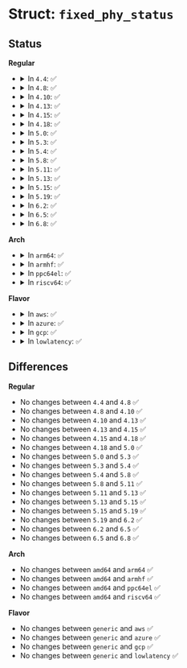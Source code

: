 # Struct: <code>fixed_phy_status</code>

## Status
<b>Regular</b>
<ul>
<li>
<details>
<summary>In <code>4.4</code>: ✅</summary>

```c
struct fixed_phy_status {
    int link;
    int speed;
    int duplex;
    int pause;
    int asym_pause;
};
```
</details>
</li>
<li>
<details>
<summary>In <code>4.8</code>: ✅</summary>

```c
struct fixed_phy_status {
    int link;
    int speed;
    int duplex;
    int pause;
    int asym_pause;
};
```
</details>
</li>
<li>
<details>
<summary>In <code>4.10</code>: ✅</summary>

```c
struct fixed_phy_status {
    int link;
    int speed;
    int duplex;
    int pause;
    int asym_pause;
};
```
</details>
</li>
<li>
<details>
<summary>In <code>4.13</code>: ✅</summary>

```c
struct fixed_phy_status {
    int link;
    int speed;
    int duplex;
    int pause;
    int asym_pause;
};
```
</details>
</li>
<li>
<details>
<summary>In <code>4.15</code>: ✅</summary>

```c
struct fixed_phy_status {
    int link;
    int speed;
    int duplex;
    int pause;
    int asym_pause;
};
```
</details>
</li>
<li>
<details>
<summary>In <code>4.18</code>: ✅</summary>

```c
struct fixed_phy_status {
    int link;
    int speed;
    int duplex;
    int pause;
    int asym_pause;
};
```
</details>
</li>
<li>
<details>
<summary>In <code>5.0</code>: ✅</summary>

```c
struct fixed_phy_status {
    int link;
    int speed;
    int duplex;
    int pause;
    int asym_pause;
};
```
</details>
</li>
<li>
<details>
<summary>In <code>5.3</code>: ✅</summary>

```c
struct fixed_phy_status {
    int link;
    int speed;
    int duplex;
    int pause;
    int asym_pause;
};
```
</details>
</li>
<li>
<details>
<summary>In <code>5.4</code>: ✅</summary>

```c
struct fixed_phy_status {
    int link;
    int speed;
    int duplex;
    int pause;
    int asym_pause;
};
```
</details>
</li>
<li>
<details>
<summary>In <code>5.8</code>: ✅</summary>

```c
struct fixed_phy_status {
    int link;
    int speed;
    int duplex;
    int pause;
    int asym_pause;
};
```
</details>
</li>
<li>
<details>
<summary>In <code>5.11</code>: ✅</summary>

```c
struct fixed_phy_status {
    int link;
    int speed;
    int duplex;
    int pause;
    int asym_pause;
};
```
</details>
</li>
<li>
<details>
<summary>In <code>5.13</code>: ✅</summary>

```c
struct fixed_phy_status {
    int link;
    int speed;
    int duplex;
    int pause;
    int asym_pause;
};
```
</details>
</li>
<li>
<details>
<summary>In <code>5.15</code>: ✅</summary>

```c
struct fixed_phy_status {
    int link;
    int speed;
    int duplex;
    int pause;
    int asym_pause;
};
```
</details>
</li>
<li>
<details>
<summary>In <code>5.19</code>: ✅</summary>

```c
struct fixed_phy_status {
    int link;
    int speed;
    int duplex;
    int pause;
    int asym_pause;
};
```
</details>
</li>
<li>
<details>
<summary>In <code>6.2</code>: ✅</summary>

```c
struct fixed_phy_status {
    int link;
    int speed;
    int duplex;
    int pause;
    int asym_pause;
};
```
</details>
</li>
<li>
<details>
<summary>In <code>6.5</code>: ✅</summary>

```c
struct fixed_phy_status {
    int link;
    int speed;
    int duplex;
    int pause;
    int asym_pause;
};
```
</details>
</li>
<li>
<details>
<summary>In <code>6.8</code>: ✅</summary>

```c
struct fixed_phy_status {
    int link;
    int speed;
    int duplex;
    int pause;
    int asym_pause;
};
```
</details>
</li>
</ul>
<b>Arch</b>
<ul>
<li>
<details>
<summary>In <code>arm64</code>: ✅</summary>

```c
struct fixed_phy_status {
    int link;
    int speed;
    int duplex;
    int pause;
    int asym_pause;
};
```
</details>
</li>
<li>
<details>
<summary>In <code>armhf</code>: ✅</summary>

```c
struct fixed_phy_status {
    int link;
    int speed;
    int duplex;
    int pause;
    int asym_pause;
};
```
</details>
</li>
<li>
<details>
<summary>In <code>ppc64el</code>: ✅</summary>

```c
struct fixed_phy_status {
    int link;
    int speed;
    int duplex;
    int pause;
    int asym_pause;
};
```
</details>
</li>
<li>
<details>
<summary>In <code>riscv64</code>: ✅</summary>

```c
struct fixed_phy_status {
    int link;
    int speed;
    int duplex;
    int pause;
    int asym_pause;
};
```
</details>
</li>
</ul>
<b>Flavor</b>
<ul>
<li>
<details>
<summary>In <code>aws</code>: ✅</summary>

```c
struct fixed_phy_status {
    int link;
    int speed;
    int duplex;
    int pause;
    int asym_pause;
};
```
</details>
</li>
<li>
<details>
<summary>In <code>azure</code>: ✅</summary>

```c
struct fixed_phy_status {
    int link;
    int speed;
    int duplex;
    int pause;
    int asym_pause;
};
```
</details>
</li>
<li>
<details>
<summary>In <code>gcp</code>: ✅</summary>

```c
struct fixed_phy_status {
    int link;
    int speed;
    int duplex;
    int pause;
    int asym_pause;
};
```
</details>
</li>
<li>
<details>
<summary>In <code>lowlatency</code>: ✅</summary>

```c
struct fixed_phy_status {
    int link;
    int speed;
    int duplex;
    int pause;
    int asym_pause;
};
```
</details>
</li>
</ul>

## Differences
<b>Regular</b>
<ul>
<li>
No changes between <code>4.4</code> and <code>4.8</code> ✅
</li>
<li>
No changes between <code>4.8</code> and <code>4.10</code> ✅
</li>
<li>
No changes between <code>4.10</code> and <code>4.13</code> ✅
</li>
<li>
No changes between <code>4.13</code> and <code>4.15</code> ✅
</li>
<li>
No changes between <code>4.15</code> and <code>4.18</code> ✅
</li>
<li>
No changes between <code>4.18</code> and <code>5.0</code> ✅
</li>
<li>
No changes between <code>5.0</code> and <code>5.3</code> ✅
</li>
<li>
No changes between <code>5.3</code> and <code>5.4</code> ✅
</li>
<li>
No changes between <code>5.4</code> and <code>5.8</code> ✅
</li>
<li>
No changes between <code>5.8</code> and <code>5.11</code> ✅
</li>
<li>
No changes between <code>5.11</code> and <code>5.13</code> ✅
</li>
<li>
No changes between <code>5.13</code> and <code>5.15</code> ✅
</li>
<li>
No changes between <code>5.15</code> and <code>5.19</code> ✅
</li>
<li>
No changes between <code>5.19</code> and <code>6.2</code> ✅
</li>
<li>
No changes between <code>6.2</code> and <code>6.5</code> ✅
</li>
<li>
No changes between <code>6.5</code> and <code>6.8</code> ✅
</li>
</ul>
<b>Arch</b>
<ul>
<li>
No changes between <code>amd64</code> and <code>arm64</code> ✅
</li>
<li>
No changes between <code>amd64</code> and <code>armhf</code> ✅
</li>
<li>
No changes between <code>amd64</code> and <code>ppc64el</code> ✅
</li>
<li>
No changes between <code>amd64</code> and <code>riscv64</code> ✅
</li>
</ul>
<b>Flavor</b>
<ul>
<li>
No changes between <code>generic</code> and <code>aws</code> ✅
</li>
<li>
No changes between <code>generic</code> and <code>azure</code> ✅
</li>
<li>
No changes between <code>generic</code> and <code>gcp</code> ✅
</li>
<li>
No changes between <code>generic</code> and <code>lowlatency</code> ✅
</li>
</ul>
